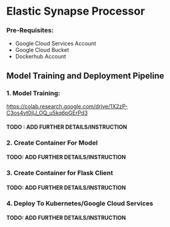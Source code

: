 # Elastic Synapse Processor
  ### Pre-Requisites:
  * Google Cloud Services Account
  * Google Cloud Bucket
  * Dockerhub Account
  



## Model Training and Deployment Pipeline

### 1. Model Training: 
  https://colab.research.google.com/drive/1X2zP-C3os4vt0jlJ_OQ_u5kq6pGErPd3
  #### TODO : ADD FURTHER DETAILS/INSTRUCTION
  
### 2. Create Container For Model
  #### TODO: ADD FURTHER DETAILS/INSTRUCTION
  
  
### 3. Create Container for Flask Client
  #### TODO: ADD FURTHER DETAILS/INSTRUCTION
  
  
### 4. Deploy To Kubernetes/Google Cloud Services
  #### TODO: ADD FURTHER DETAILS/INSTRUCTION
  





